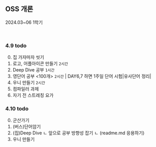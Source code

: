 
## OSS 개론

2024.03~06 1학기


<br />

### 4.9 todo
0. 집 가자마자 씻기
1. 로고, 어플아이콘 만들기 `2시간`
2. Deep Dive 공부 `1시간`
3. 영단어 공부 <100개> `2시간`
    | DAY6,7 하면 1주일 단어 시험|유사단어 정리|
4. 우니 만들기 `2시간`
5. 컴파일러 과제
6. 자기 전 스트레칭 요가



### 4.10 todo
0. 군산가기
1. (버스)단어암기
2. (집)Deep Dive 
    ㄴ 앞으로 공부 방향성 잡기
    ㄴ (readme.md 응용하기)
3. 우니 만들기
